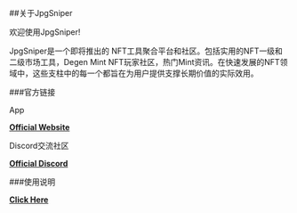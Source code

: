 ##关于JpgSniper

欢迎使用JpgSniper!

JpgSniper是一个即将推出的 NFT工具聚合平台和社区。包括实用的NFT一级和二级市场工具，Degen Mint NFT玩家社区，热门Mint资讯。在快速发展的NFT领域中，这些支柱中的每一个都旨在为用户提供支撑长期价值的实际效用。

###官方链接

App

[**Official Website**](https://jpgsniper.xyz)

Discord交流社区

[**Official Discord**](https://discord.gg/rdqUfb3ADz)

###使用说明

[**Click Here**](https://danetteceola.gitbook.io/jpgsniper/learn)
